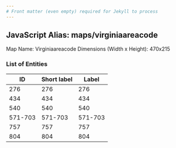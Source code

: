 ```yaml
---
# Front matter (even empty) required for Jekyll to process
---
```


## JavaScript Alias: maps/virginiaareacode

Map Name: Virginiaareacode
Dimensions (Width x Height): 470x215





### List of Entities

ID | Short label | Label
---|---|---|
276|276|276
434|434|434
540|540|540
571-703|571-703|571-703
757|757|757
804|804|804

